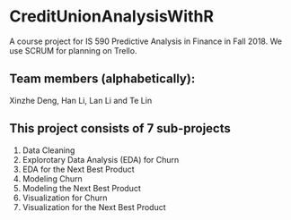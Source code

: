 # CreditUnionAnalysisWithR
A course project for IS 590 Predictive Analysis in Finance in Fall 2018. 
We use SCRUM for planning on Trello.

## Team members (alphabetically):
Xinzhe Deng, Han Li, Lan Li and Te Lin

## This project consists of 7 sub-projects
1. Data Cleaning
2. Explorotary Data Analysis (EDA) for Churn
3. EDA for the Next Best Product
4. Modeling Churn
5. Modeling the Next Best Product
6. Visualization for Churn
7. Visualization for the Next Best Product

